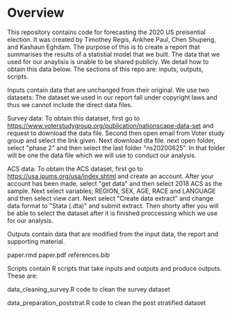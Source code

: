 # Overview 

This repository contains code for forecasting the 2020 US preisential election. It was created by Timothey Regis, Ankhee Paul, Chen Shupeng, and Kashaun Eghdam. The purpose of this is to create a report that summarises the results of a statistial model that we built. The data that we used for our anaylisis is unable to be shared publicly. We detail how to obtain this data below. The sections of this repo are: inputs, outputs, scripts.

Inputs contain data that are unchanged from their original. We use two datasets: 
The dataset we used in our report fall under copyright laws and thus we cannot include the direct data files.

Survey data: 
To obtain this datatset, first go to https://www.voterstudygroup.org/publication/nationscape-data-set and request to download the data file. Second then open email from Voter study group and select the link given. Next download dta file. next open folder, select "phase 2" and then select the last folder "ns20200625". In that folder will be one the data file which we will use to conduct our analysis.

ACS data:
To obtain the ACS dataset, first go to https://usa.ipums.org/usa/index.shtml and create an account. After 
your account has been made, select "get data" and then select 2018 ACS as the sample. Next select variables;
REGION, SEX, AGE, RACE and LANGUAGE and then select view cart. Next select "Create data extract" and change data format to "Stata (.dta)" and submit extract. Then shorty after you will be able to select the dataset after it 
is finished proccessing which we use for our analysis. 

Outputs contain data that are modified from the input data, the report and supporting material.

paper.rmd
paper.pdf
references.bib

Scripts contain R scripts that take inputs and outputs and produce outputs. These are:

data_cleaning_survey.R
code to clean the survey dataset

data_preparation_poststrat.R
code to clean the post stratified dataset
